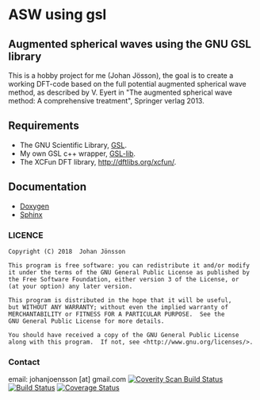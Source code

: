 # ASW using gsl
## Augmented spherical waves using the GNU GSL library

This is a hobby project for me (Johan Jösson), the goal is to create a working DFT-code based on the full potential augmented spherical wave method, as described by V. Eyert in "The augmented spherical wave method: A comprehensive treatment", Springer verlag 2013.

## Requirements
* The GNU Scientific Library, [GSL](https://www.gnu.org/software/gsl/).
* My own GSL c++ wrapper, [GSL-lib](https://github.com/johanjoensson/GSL-lib).
* The XCFun DFT library, <http://dftlibs.org/xcfun/>.

## Documentation
* [Doxygen](docs/docs/html/index.html)
* [Sphinx](docs/docs/sphinx/index.html)
### LICENCE

    Copyright (C) 2018  Johan Jönsson

    This program is free software: you can redistribute it and/or modify
    it under the terms of the GNU General Public License as published by
    the Free Software Foundation, either version 3 of the License, or
    (at your option) any later version.

    This program is distributed in the hope that it will be useful,
    but WITHOUT ANY WARRANTY; without even the implied warranty of
    MERCHANTABILITY or FITNESS FOR A PARTICULAR PURPOSE.  See the
    GNU General Public License for more details.

    You should have received a copy of the GNU General Public License
    along with this program.  If not, see <http://www.gnu.org/licenses/>.

### Contact
email: johanjoensson [at] gmail.com
<a href="https://scan.coverity.com/projects/johanjoensson-gsl-asw">
  <img alt="Coverity Scan Build Status"
       src="https://img.shields.io/coverity/scan/17408.svg"/>
</a>
[![Build Status](https://travis-ci.com/johanjoensson/gsl-ASW.svg?branch=master)](https://travis-ci.com/johanjoensson/gsl-ASW)
[![Coverage Status](https://coveralls.io/repos/github/johanjoensson/gsl-ASW/badge.svg?branch=master)](https://coveralls.io/github/johanjoensson/gsl-ASW?branch=master)
